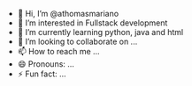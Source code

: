 - 👋 Hi, I’m @athomasmariano
- 👀 I’m interested in Fullstack development
- 🌱 I’m currently learning python, java and html
- 💞️ I’m looking to collaborate on ...
- 📫 How to reach me ...
- 😄 Pronouns: ...
- ⚡ Fun fact: ...

<!---
athomasmariano/athomasmariano is a ✨ special ✨ repository because its `README.md` (this file) appears on your GitHub profile.
You can click the Preview link to take a look at your changes.
--->
